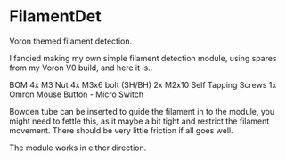 # FilamentDet
Voron themed filament detection.

I fancied making my own simple filament detection module, using spares from my Voron V0 build, and here it is..

BOM
4x M3 Nut
4x M3x6 bolt (SH/BH)
2x M2x10 Self Tapping Screws
1x Omron Mouse Button - Micro Switch

Bowden tube can be inserted to guide the filament in to the module, you might need to fettle this, as it maybe a bit tight and restrict the filament movement.
There should be very little friction if all goes well. 

The module works in either direction.
